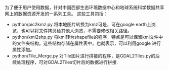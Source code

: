为了便于用户使用数据，针对中国西部生态环境数据中心和地球系统科学数据共享网上的数据资源开发的一系列工具。
这些工具包括：
  * python/pic2kmz.py 将本地图片转换为kmz可是，可在google earth上浏览，也可以将文件拷贝给其他人浏览，不需要修改相关路径。
  * python/kml2shp.py 将kml转为shapefile的程序，特点是可以保留kml文件中的文件夹结构，这些结构存储在属性表中，也就表示，可以利用google 进行属性添加。
  * python/Tile\_Merge.py 对Tile图片进行拼接的程序，是GDAL2Tiles.py的后续处理程序，可对GDAL2Tiles切片后的数据进行拼接.